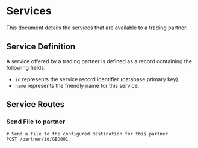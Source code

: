 # Services

This document details the services that are available to a trading partner.

## Service Definition

A service offered by a trading partner is defined as a record containing the following fields:

- `id` represents the service record identifier (database primary key).
- `name` represents the friendly name for this service.

## Service Routes

### Send File to partner

```http
# Send a file to the configured destination for this partner
POST /partner/id/GBD001
```
